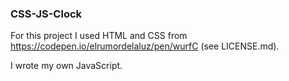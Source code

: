 ### CSS-JS-Clock ###

For this project I used HTML and CSS from https://codepen.io/elrumordelaluz/pen/wurfC (see LICENSE.md).

I wrote my own JavaScript.